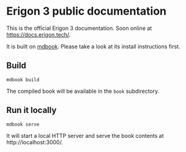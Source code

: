 # Erigon 3 public documentation

This is the official Erigon 3 documentation. Soon online at <https://docs.erigon.tech/>.

It is built on [mdbook](https://rust-lang.github.io/mdBook/). Please take a look at its install instructions first.

## Build

```shell
mdbook build
```

The compiled book will be available in the `book` subdirectory.

## Run it locally

```shell
mdbook serve
```

It will start a local HTTP server and serve the book contents at http://localhost:3000/.

